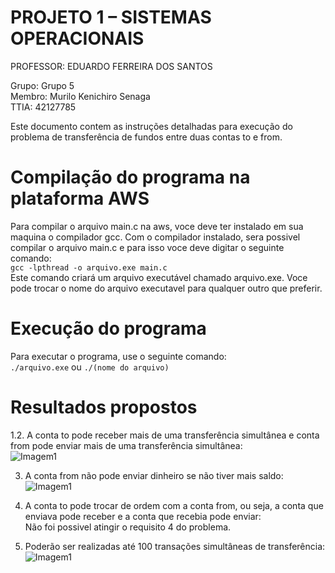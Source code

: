# PROJETO 1 – SISTEMAS OPERACIONAIS
PROFESSOR: EDUARDO FERREIRA DOS SANTOS

Grupo: Grupo 5  
Membro: Murilo Kenichiro Senaga  
TTIA: 42127785

Este documento contem as instruções detalhadas para execução do problema de transferência de fundos entre duas contas to e from.

# Compilação do programa na plataforma AWS
Para compilar o arquivo main.c na aws, voce deve ter instalado em sua maquina o compilador gcc. Com o compilador instalado, sera possivel compilar o arquivo main.c e para isso voce deve digitar o seguinte comando:  
`gcc -lpthread -o arquivo.exe main.c`  
Este comando criará um arquivo executável chamado arquivo.exe. Voce pode trocar o nome do arquivo executavel para qualquer outro que preferir.

# Execução do programa
Para executar o programa, use o seguinte comando:  
`./arquivo.exe` ou `./(nome do arquivo)`

# Resultados propostos
1.2. A conta to pode receber mais de uma transferência simultânea e conta from pode enviar mais de uma transferência simultânea:  
![Imagem1](/imgs/img1.png)

3. A conta from não pode enviar dinheiro se não tiver mais saldo:  
![Imagem1](/imgs/img1.png)

4. A conta to pode trocar de ordem com a conta from, ou seja, a conta que enviava pode receber e a conta que recebia pode enviar:  
Não foi possivel atingir o requisito 4 do problema.

5. Poderão ser realizadas até 100 transações simultâneas de transferência:  
![Imagem1](/imgs/img1.png)

